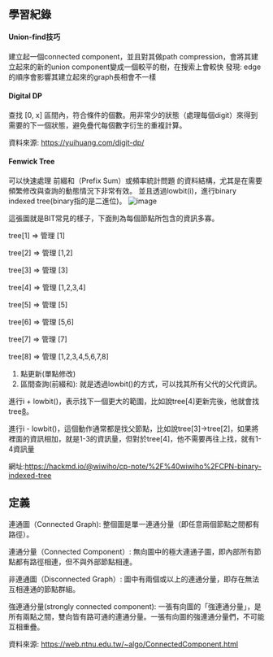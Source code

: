 ## 學習紀錄
#### Union-find技巧

建立起一個connected component，並且對其做path compression，會將其建立起來的新的union component變成一個較平的樹，在搜索上會較快
發現: edge的順序會影響其建立起來的graph長相會不一樣

#### Digital DP

查找 [0, x] 區間內，符合條件的個數。用非常少的狀態（處理每個digit）來得到需要的下一個狀態，避免疊代每個數字衍生的重複計算。

資料來源: https://yuihuang.com/digit-dp/

#### Fenwick Tree

可以快速處理 前綴和（Prefix Sum）或頻率統計問題 的資料結構，尤其是在需要頻繁修改與查詢的動態情況下非常有效。
並且透過lowbit(i)，進行binary indexed tree(binary指的是二進位)。
![image](https://github.com/user-attachments/assets/b636ec5e-2c04-4322-9e6d-6117bcc8d0ba)

這張圖就是BIT常見的樣子，下面則為每個節點所包含的資訊多寡。

tree[1] => 管理 [1]

tree[2] => 管理 [1,2]

tree[3] => 管理 [3]

tree[4] => 管理 [1,2,3,4]

tree[5] => 管理 [5]

tree[6] => 管理 [5,6]

tree[7] => 管理 [7]

tree[8] => 管理 [1,2,3,4,5,6,7,8]

1. 點更新(單點修改)
2. 區間查詢(前綴和): 就是透過lowbit()的方式，可以找其所有父代的父代資訊。

進行i + lowbit()，表示找下一個更大的範圍，比如說tree[4]更新完後，他就會找tree[8](因為tree[8]通常會包含更多的資訊)。

進行i - lowbit()，這個動作通常都是找父節點，比如說tree[3]->tree[2]，如果將裡面的資訊相加，就是1-3的資訊量，但對於tree[4]，他不需要再往上找，就有1-4資訊量


網址:https://hackmd.io/@wiwiho/cp-note/%2F%40wiwiho%2FCPN-binary-indexed-tree

## 定義

連通圖（Connected Graph): 整個圖是單一連通分量（即任意兩個節點之間都有路徑）。

連通分量（Connected Component）: 無向圖中的極大連通子圖，即內部所有節點都有路徑相連，但不與外部節點相連。

非連通圖（Disconnected Graph）: 圖中有兩個或以上的連通分量，即存在無法互相連通的節點群組。

強連通分量(strongly connected component): 一張有向圖的「強連通分量」，是所有兩點之間，雙向皆有路可通的連通分量。一張有向圖的強連通分量們，不可能互相重疊。

資料來源: https://web.ntnu.edu.tw/~algo/ConnectedComponent.html

